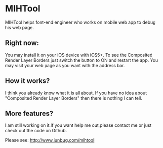 MIHTool
=======
MIHTool helps  font-end engineer who works on mobile web app to debug his web page.

## Right now:

You may install it on your iOS device with iOS5+.
To see the Composited Render Layer Borders just switch the button to ON and restart the app.
You may visit your web page as you want with the address bar.

## How it works?

I think you already know what it is all about. If you have no idea about "Composited Render Layer Borders" then there is nothing I can tell.

## More features?

I am still working on it.If you want help me out,please contact me or just check out the code on Github.


Please see:
http://www.iunbug.com/mihtool